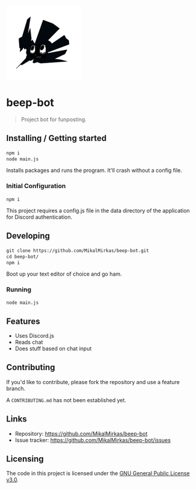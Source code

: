 <img src="https://raw.githubusercontent.com/MikalMirkas/beep-bot/master/assets/images/beep-bot-icon.png" width="200">

# beep-bot
> Project bot for funposting.

## Installing / Getting started

```shell
npm i
node main.js
```
Installs packages and runs the program. It'll crash without a config file.

### Initial Configuration

`npm i`

This project requires a config.js file in the data directory of the application for Discord authentication.

## Developing

```shell
git clone https://github.com/MikalMirkas/beep-bot.git
cd beep-bot/
npm i
```

Boot up your text editor of choice and go ham.

### Running

```
node main.js
```

## Features

* Uses Discord.js
* Reads chat
* Does stuff based on chat input


## Contributing

If you'd like to contribute, please fork the repository and use a feature
branch.

A `CONTRIBUTING.md` has not been established yet.

## Links

- Repository: https://github.com/MikalMirkas/beep-bot
- Issue tracker: https://github.com/MikalMirkas/beep-bot/issues


## Licensing

The code in this project is licensed under the [GNU General Public License v3.0](https://github.com/MikalMirkas/beep-bot/blob/master/LICENSE).
